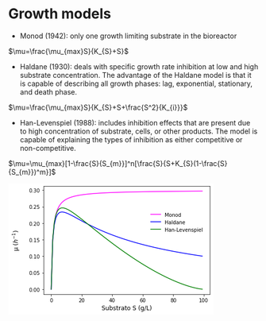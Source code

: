 # Growth models

* Monod (1942): only one growth limiting substrate in the bioreactor

$\mu=\frac{\mu_{max}S}{K_{S}+S}$

* Haldane (1930): deals with specific growth rate inhibition at low and high substrate concentration. The advantage of the Haldane model is that it is capable of describing all growth phases: lag, exponential, stationary, and death phase. 

$\mu=\frac{\mu_{max}S}{K_{S}+S+\frac{S^2}{K_{i}}}$

* Han-Levenspiel (1988): includes inhibition effects that are present due to high concentration of substrate, cells, or other products. The model is capable of explaining the types of inhibition as either competitive or non-competitive. 

$\mu=\mu_{max}[1-\frac{S}{S_{m}}]^n[\frac{S}{S+K_{S}(1-\frac{S}{S_{m}})^m}]$

<img src="result.png" >